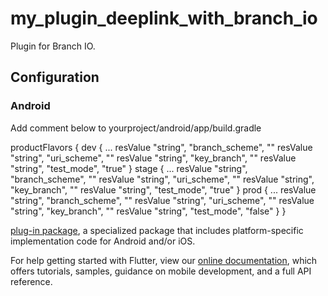 # my_plugin_deeplink_with_branch_io

Plugin for Branch IO.

## Configuration

### Android

Add comment below to yourproject/android/app/build.gradle

productFlavors {
dev {
...
resValue "string", "branch_scheme", ""
resValue "string", "uri_scheme", ""
resValue "string", "key_branch", ""
resValue "string", "test_mode", "true"
}
stage {
...
resValue "string", "branch_scheme", ""
resValue "string", "uri_scheme", ""
resValue "string", "key_branch", ""
resValue "string", "test_mode", "true"
}
prod {
...
resValue "string", "branch_scheme", ""
resValue "string", "uri_scheme", ""
resValue "string", "key_branch", ""
resValue "string", "test_mode", "false"
}
}

[plug-in package](https://flutter.dev/developing-packages/),
a specialized package that includes platform-specific implementation code for
Android and/or iOS.

For help getting started with Flutter, view our
[online documentation](https://flutter.dev/docs), which offers tutorials,
samples, guidance on mobile development, and a full API reference.
